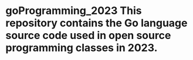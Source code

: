 # goProgramming_2023 This repository contains the Go language source code used in open source programming classes in 2023.
